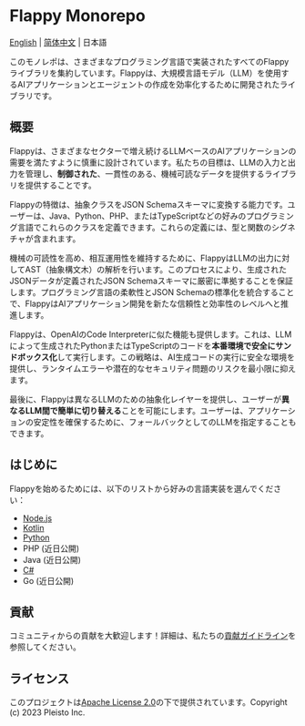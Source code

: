 # Flappy Monorepo

[English](./README.md) | [简体中文](./README.zh-Hans.md) | 日本語

このモノレポは、さまざまなプログラミング言語で実装されたすべてのFlappyライブラリを集約しています。Flappyは、大規模言語モデル（LLM）を使用するAIアプリケーションとエージェントの作成を効率化するために開発されたライブラリです。

## 概要

Flappyは、さまざまなセクターで増え続けるLLMベースのAIアプリケーションの需要を満たすように慎重に設計されています。私たちの目標は、LLMの入力と出力を管理し、**制御された**、一貫性のある、機械可読なデータを提供するライブラリを提供することです。

Flappyの特徴は、抽象クラスをJSON Schemaスキーマに変換する能力です。ユーザーは、Java、Python、PHP、またはTypeScriptなどの好みのプログラミング言語でこれらのクラスを定義できます。これらの定義には、型と関数のシグネチャが含まれます。

機械の可読性を高め、相互運用性を維持するために、FlappyはLLMの出力に対してAST（抽象構文木）の解析を行います。このプロセスにより、生成されたJSONデータが定義されたJSON Schemaスキーマに厳密に準拠することを保証します。プログラミング言語の柔軟性とJSON Schemaの標準化を統合することで、FlappyはAIアプリケーション開発を新たな信頼性と効率性のレベルへと推進します。

Flappyは、OpenAIのCode Interpreterに似た機能も提供します。これは、LLMによって生成されたPythonまたはTypeScriptのコードを**本番環境で安全にサンドボックス化**して実行します。この戦略は、AI生成コードの実行に安全な環境を提供し、ランタイムエラーや潜在的なセキュリティ問題のリスクを最小限に抑えます。

最後に、Flappyは異なるLLMのための抽象化レイヤーを提供し、ユーザーが**異なるLLM間で簡単に切り替える**ことを可能にします。ユーザーは、アプリケーションの安定性を確保するために、フォールバックとしてのLLMを指定することもできます。

## はじめに

Flappyを始めるためには、以下のリストから好みの言語実装を選んでください：

- [Node.js](./packages/nodejs/README.md)
- [Kotlin](./packages/kotlin/README.md)
- [Python](./packages/python/README.md)
- PHP (近日公開)
- Java (近日公開)
- [C#](./packages/csharp/README.md)
- Go (近日公開)

## 貢献

コミュニティからの貢献を大歓迎します！詳細は、私たちの[貢献ガイドライン](./CONTRIBUTING.md)を参照してください。

## ライセンス

このプロジェクトは[Apache License 2.0](./LICENSE)の下で提供されています。Copyright (c) 2023 Pleisto Inc.
